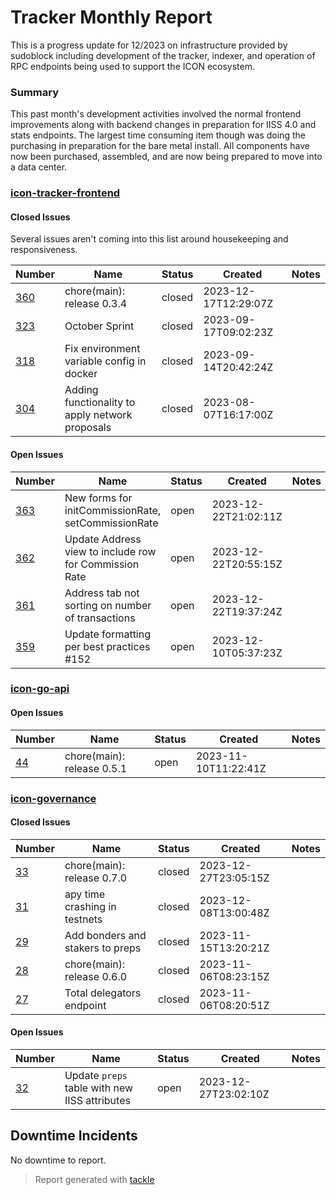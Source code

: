 # Tracker Monthly Report

This is a progress update for 12/2023 on infrastructure provided by sudoblock including development of the tracker, indexer, and operation of RPC endpoints being used to support the ICON ecosystem.

### Summary

This past month's development activities involved the normal frontend improvements along with backend changes in preparation for IISS 4.0 and stats endpoints. The largest time consuming item though was doing the purchasing in preparation for the bare metal install. All components have now been purchased, assembled, and are now being prepared to move into a data center. 

### [icon-tracker-frontend](https://github.com/sudoblockio/icon-tracker-frontend)

#### Closed Issues

Several issues aren't coming into this list around housekeeping and responsiveness. 

| Number | Name | Status | Created | Notes |
| --- | --- | --- | --- | --- |
| [360](https://github.com/sudoblockio/icon-tracker-frontend/pull/360) | chore(main): release 0.3.4 | closed | 2023-12-17T12:29:07Z | | 
| [323](https://github.com/sudoblockio/icon-tracker-frontend/issues/323) | October Sprint | closed | 2023-09-17T09:02:23Z | | 
| [318](https://github.com/sudoblockio/icon-tracker-frontend/issues/318) | Fix environment variable config in docker  | closed | 2023-09-14T20:42:24Z | | 
| [304](https://github.com/sudoblockio/icon-tracker-frontend/issues/304) | Adding functionality to apply network proposals | closed | 2023-08-07T16:17:00Z | | 

#### Open Issues

| Number | Name | Status | Created | Notes |
| --- | --- | --- | --- | --- | 
| [363](https://github.com/sudoblockio/icon-tracker-frontend/issues/363) | New forms for initCommissionRate, setCommissionRate | open | 2023-12-22T21:02:11Z | | 
| [362](https://github.com/sudoblockio/icon-tracker-frontend/issues/362) | Update Address view to include row for Commission Rate  | open | 2023-12-22T20:55:15Z | | 
| [361](https://github.com/sudoblockio/icon-tracker-frontend/issues/361) | Address tab not sorting on number of transactions  | open | 2023-12-22T19:37:24Z | | 
| [359](https://github.com/sudoblockio/icon-tracker-frontend/pull/359) | Update formatting per best practices #152 | open | 2023-12-10T05:37:23Z | | 

### [icon-go-api](https://github.com/sudoblockio/icon-go-api)

#### Open Issues

| Number | Name | Status | Created | Notes |
| --- | --- | --- | --- | --- | 
| [44](https://github.com/sudoblockio/icon-go-api/pull/44) | chore(main): release 0.5.1 | open | 2023-11-10T11:22:41Z | | 

### [icon-governance](https://github.com/sudoblockio/icon-governance)

#### Closed Issues

| Number | Name | Status | Created | Notes |
| --- | --- | --- | --- | --- |
| [33](https://github.com/sudoblockio/icon-governance/pull/33) | chore(main): release 0.7.0 | closed | 2023-12-27T23:05:15Z | | 
| [31](https://github.com/sudoblockio/icon-governance/issues/31) | apy time crashing in testnets  | closed | 2023-12-08T13:00:48Z | | 
| [29](https://github.com/sudoblockio/icon-governance/issues/29) | Add bonders and stakers to preps  | closed | 2023-11-15T13:20:21Z | | 
| [28](https://github.com/sudoblockio/icon-governance/pull/28) | chore(main): release 0.6.0 | closed | 2023-11-06T08:23:15Z | | 
| [27](https://github.com/sudoblockio/icon-governance/issues/27) | Total delegators endpoint | closed | 2023-11-06T08:20:51Z | | 

#### Open Issues

| Number | Name | Status | Created | Notes |
| --- | --- | --- | --- | --- | 
| [32](https://github.com/sudoblockio/icon-governance/issues/32) | Update `preps` table with new IISS attributes  | open | 2023-12-27T23:02:10Z | |

## Downtime Incidents

No downtime to report. 

> Report generated with [tackle](https://github.com/robcxyz/tackle-box)